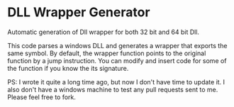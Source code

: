 DLL Wrapper Generator
=====================

Automatic generation of Dll wrapper for both 32 bit and 64 bit Dll.

This code parses a windows DLL and generates a wrapper that exports the same symbol. 
By default, the wrapper function points to the original function by a jump instruction.
You can modify and insert code for some of the function if you know the its signature.

PS: I wrote it quite a long time ago, but now I don't have time to update it.
I also don't have a windows machine to test any pull requests sent to me. Please feel free to fork.

